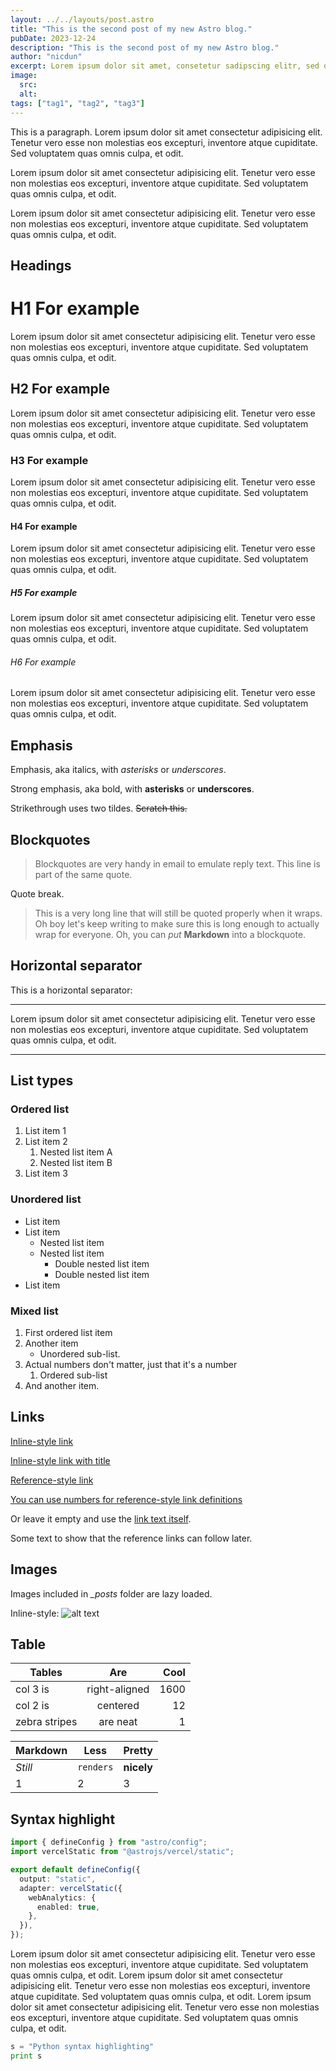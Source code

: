 ```yaml
---
layout: ../../layouts/post.astro
title: "This is the second post of my new Astro blog."
pubDate: 2023-12-24
description: "This is the second post of my new Astro blog."
author: "nicdun"
excerpt: Lorem ipsum dolor sit amet, consetetur sadipscing elitr, sed diam nonumy eirmod tempor invidunt ut labore et dolore magna aliquyam erat, sed diam voluptua. At vero eos et accusam et justo duo dolores et ea rebum. Stet clita kasd gubergren, no sea takimata sanctus est Lorem ipsum dolor sit amet. Lorem ipsum dolor sit amet, consetetur sadipscing elitr, sed diam nonumy eirmod tempor invidunt ut labore et dolore magna aliquyam erat, sed diam voluptua. At vero eos et accusam et
image:
  src:
  alt:
tags: ["tag1", "tag2", "tag3"]
---
```


This is a paragraph. Lorem ipsum dolor sit amet consectetur adipisicing elit. Tenetur vero esse non molestias eos excepturi, inventore atque cupiditate. Sed voluptatem quas omnis culpa, et odit.

Lorem ipsum dolor sit amet consectetur adipisicing elit. Tenetur vero esse non molestias eos excepturi, inventore atque cupiditate. Sed voluptatem quas omnis culpa, et odit.

Lorem ipsum dolor sit amet consectetur adipisicing elit. Tenetur vero esse non molestias eos excepturi, inventore atque cupiditate. Sed voluptatem quas omnis culpa, et odit.

## Headings

# H1 For example

Lorem ipsum dolor sit amet consectetur adipisicing elit. Tenetur vero esse non molestias eos excepturi, inventore atque cupiditate. Sed voluptatem quas omnis culpa, et odit.

## H2 For example

Lorem ipsum dolor sit amet consectetur adipisicing elit. Tenetur vero esse non molestias eos excepturi, inventore atque cupiditate. Sed voluptatem quas omnis culpa, et odit.

### H3 For example

Lorem ipsum dolor sit amet consectetur adipisicing elit. Tenetur vero esse non molestias eos excepturi, inventore atque cupiditate. Sed voluptatem quas omnis culpa, et odit.

#### H4 For example

Lorem ipsum dolor sit amet consectetur adipisicing elit. Tenetur vero esse non molestias eos excepturi, inventore atque cupiditate. Sed voluptatem quas omnis culpa, et odit.

##### H5 For example

Lorem ipsum dolor sit amet consectetur adipisicing elit. Tenetur vero esse non molestias eos excepturi, inventore atque cupiditate. Sed voluptatem quas omnis culpa, et odit.

###### H6 For example

Lorem ipsum dolor sit amet consectetur adipisicing elit. Tenetur vero esse non molestias eos excepturi, inventore atque cupiditate. Sed voluptatem quas omnis culpa, et odit.

## Emphasis

Emphasis, aka italics, with _asterisks_ or _underscores_.

Strong emphasis, aka bold, with **asterisks** or **underscores**.

Strikethrough uses two tildes. ~~Scratch this.~~

## Blockquotes

> Blockquotes are very handy in email to emulate reply text.
> This line is part of the same quote.

Quote break.

> This is a very long line that will still be quoted properly when it wraps. Oh boy let's keep writing to make sure this is long enough to actually wrap for everyone. Oh, you can _put_ **Markdown** into a blockquote.

## Horizontal separator

This is a horizontal separator:

---

Lorem ipsum dolor sit amet consectetur adipisicing elit. Tenetur vero esse non molestias eos excepturi, inventore atque cupiditate. Sed voluptatem quas omnis culpa, et odit.

---

## List types

### Ordered list

1. List item 1
2. List item 2
   1. Nested list item A
   2. Nested list item B
3. List item 3

### Unordered list

- List item
- List item
  - Nested list item
  - Nested list item
    - Double nested list item
    - Double nested list item
- List item

### Mixed list

1. First ordered list item
2. Another item
   - Unordered sub-list.
3. Actual numbers don't matter, just that it's a number
   1. Ordered sub-list
4. And another item.

## Links

[Inline-style link](https://www.google.com)

[Inline-style link with title](https://www.google.com "Google's Homepage")

[Reference-style link][arbitrary case-insensitive reference text]

[You can use numbers for reference-style link definitions][1]

Or leave it empty and use the [link text itself].

Some text to show that the reference links can follow later.

[arbitrary case-insensitive reference text]: https://www.mozilla.org
[1]: http://slashdot.org
[link text itself]: http://www.reddit.com

## Images

Images included in _\_posts_ folder are lazy loaded.

Inline-style:
![alt text](/src/images/random.jpeg "Logo Title Text 1")

## Table

| Tables        |      Are      | Cool |
| ------------- | :-----------: | ---: |
| col 3 is      | right-aligned | 1600 |
| col 2 is      |   centered    |   12 |
| zebra stripes |   are neat    |    1 |

| Markdown | Less      | Pretty     |
| -------- | --------- | ---------- |
| _Still_  | `renders` | **nicely** |
| 1        | 2         | 3          |

## Syntax highlight

```ts title="astro.config.mjs" showLineNumbers {1-2,5-6}
import { defineConfig } from "astro/config";
import vercelStatic from "@astrojs/vercel/static";

export default defineConfig({
  output: "static",
  adapter: vercelStatic({
    webAnalytics: {
      enabled: true,
    },
  }),
});
```

Lorem ipsum dolor sit amet consectetur adipisicing elit. Tenetur vero esse non molestias eos excepturi, inventore atque cupiditate. Sed voluptatem quas omnis culpa, et odit.
Lorem ipsum dolor sit amet consectetur adipisicing elit. Tenetur vero esse non molestias eos excepturi, inventore atque cupiditate. Sed voluptatem quas omnis culpa, et odit.
Lorem ipsum dolor sit amet consectetur adipisicing elit. Tenetur vero esse non molestias eos excepturi, inventore atque cupiditate. Sed voluptatem quas omnis culpa, et odit.

```python showLineNumbers
s = "Python syntax highlighting"
print s
```
